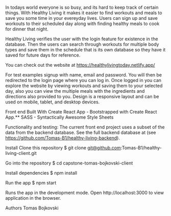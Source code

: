 In todays world everyone is so busy, and its hard to keep track of certain things. With Healthy Living it makes it easier to find workouts and meals to save you some time in your evereyday lives. Users can sign up and save workouts to their scheduled day along with finding healthy meals to cook for dinner that night.

Healthy Living verifies the user with the login feature for existence in the database. Then the users can search through workouts for multiple body types and save them in the schedule that is its own database so they have it saved for future days for reference.

You can check out the website at https://healthylivingtoday.netlify.app/

For test examples signup with name, email and password. You will then be redirected to the login page where you can log in. Once logged in you can explore the website by viewing workouts and saving them to your selected day, also you can view the multiple meals with the ingredients and directions also provided to you.
Design is a responsive layout and can be used on mobile, tablet, and desktop devices.

Front end Built With
Create React App - Bootstrapped with Create React App.**
SASS - Syntactically Awesome Style Sheets

Functionality and testing:
The current front end project uses a subset of the data from the backend database. See the full backend database at (see https://github.com/Tomas-B1/healthy-living-backend).

Install
Clone this repository
$ git clone git@github.com:Tomas-B1/healthy-living-client.git

Go into the repository
$ cd capstone-tomas-bojkovski-client 

Install dependencies
$ npm install

Run the app
$ npm start

Runs the app in the development mode. Open http://localhost:3000 to view application in the browser.

Authors
Tomas Bojkovski
  
